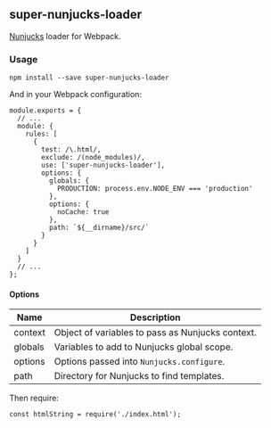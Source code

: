 ## super-nunjucks-loader

[Nunjucks](https://mozilla.github.io/nunjucks/api.html) loader for Webpack.

### Usage

```
npm install --save super-nunjucks-loader
```

And in your Webpack configuration:

```
module.exports = {
  // ...
  module: {
    rules: [
      {
        test: /\.html/,
        exclude: /(node_modules)/,
        use: ['super-nunjucks-loader'],
        options: {
          globals: {
            PRODUCTION: process.env.NODE_ENV === 'production'
          },
          options: {
            noCache: true
          },
          path: `${__dirname}/src/`
        }
      }
    ]
  }
  // ...
};
```

#### Options

| Name    | Description                                      |
|---------|--------------------------------------------------|
| context | Object of variables to pass as Nunjucks context. |
| globals | Variables to add to Nunjucks global scope.       |
| options | Options passed into `Nunjucks.configure`.        |
| path    | Directory for Nunjucks to find templates.        |

Then require:

```
const htmlString = require('./index.html');
```
